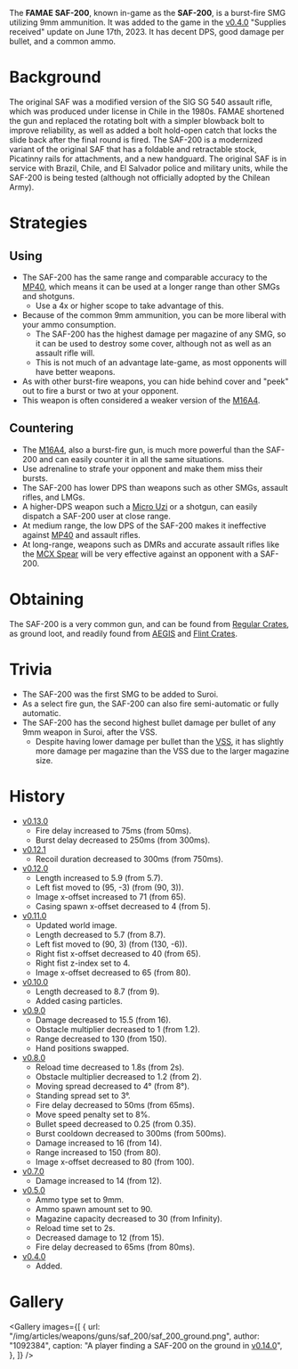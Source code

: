 The **FAMAE SAF-200**, known in-game as the **SAF-200**, is a burst-fire SMG utilizing 9mm ammunition. It was added to the game in the [v0.4.0](https://github.com/HasangerGames/suroi/releases/tag/v0.4.0) "Supplies received" update on June 17th, 2023. It has decent DPS, good damage per bullet, and a common ammo.

# Background

The original SAF was a modified version of the SIG SG 540 assault rifle, which was produced under license in Chile in the 1980s. FAMAE shortened the gun and replaced the rotating bolt with a simpler blowback bolt to improve reliability, as well as added a bolt hold-open catch that locks the slide back after the final round is fired. The SAF-200 is a modernized variant of the original SAF that has a foldable and retractable stock, Picatinny rails for attachments, and a new handguard. The original SAF is in service with Brazil, Chile, and El Salvador police and military units, while the SAF-200 is being tested (although not officially adopted by the Chilean Army). 

# Strategies

## Using

- The SAF-200 has the same range and comparable accuracy to the [MP40](/weapons/guns/mp40), which means it can be used at a longer range than other SMGs and shotguns.
  - Use a 4x or higher scope to take advantage of this.
- Because of the common 9mm ammunition, you can be more liberal with your ammo consumption.
  - The SAF-200 has the highest damage per magazine of any SMG, so it can be used to destroy some cover, although not as well as an assault rifle will.
  - This is not much of an advantage late-game, as most opponents will have better weapons.
- As with other burst-fire weapons, you can hide behind cover and "peek" out to fire a burst or two at your opponent.
- This weapon is often considered a weaker version of the [M16A4](/weapons/guns/m16a4).

## Countering

- The [M16A4](/weapons/guns/m16a4), also a burst-fire gun, is much more powerful than the SAF-200 and can easily counter it in all the same situations.
- Use adrenaline to strafe your opponent and make them miss their bursts.
- The SAF-200 has lower DPS than weapons such as other SMGs, assault rifles, and LMGs.
- A higher-DPS weapon such a [Micro Uzi](/weapons/guns/micro_uzi) or a shotgun, can easily dispatch a SAF-200 user at close range.
- At medium range, the low DPS of the SAF-200 makes it ineffective against [MP40](/weapons/guns/mp40) and assault rifles.
- At long-range, weapons such as DMRs and accurate assault rifles like the [MCX Spear](/weapons/guns/mcx_spear) will be very effective against an opponent with a SAF-200.

# Obtaining

The SAF-200 is a very common gun, and can be found from [Regular Crates](/obstacles/regular_crate), as ground loot, and readily found from [AEGIS](/obstacles/aegis_crate) and [Flint Crates](/obstacles/flint_crate).

# Trivia

- The SAF-200 was the first SMG to be added to Suroi.
- As a select fire gun, the SAF-200 can also fire semi-automatic or fully automatic.
- The SAF-200 has the second highest bullet damage per bullet of any 9mm weapon in Suroi, after the VSS.
  - Despite having lower damage per bullet than the [VSS](/weapons/guns/vss), it has slightly more damage per magazine than the VSS due to the larger magazine size.

# History

- [v0.13.0](https://github.com/HasangerGames/suroi/releases/tag/v0.13.0)
  - Fire delay increased to 75ms (from 50ms).
  - Burst delay decreased to 250ms (from 300ms).
- [v0.12.1](https://github.com/HasangerGames/suroi/releases/tag/v0.12.1)
  - Recoil duration decreased to 300ms (from 750ms).
- [v0.12.0](https://github.com/HasangerGames/suroi/releases/tag/v0.12.0)
  - Length increased to 5.9 (from 5.7).
  - Left fist moved to (95, -3) (from (90, 3)).
  - Image x-offset increased to 71 (from 65).
  - Casing spawn x-offset decreased to 4 (from 5).
- [v0.11.0](https://github.com/HasangerGames/suroi/releases/tag/v0.11.0)
  - Updated world image.
  - Length decreased to 5.7 (from 8.7).
  - Left fist moved to (90, 3) (from (130, -6)).
  - Right fist x-offset decreased to 40 (from 65).
  - Right fist z-index set to 4.
  - Image x-offset decreased to 65 (from 80).
- [v0.10.0](https://github.com/HasangerGames/suroi/releases/tag/v0.10.0)
  - Length decreased to 8.7 (from 9).
  - Added casing particles.
- [v0.9.0](https://github.com/HasangerGames/suroi/releases/tag/v0.9.0)
  - Damage decreased to 15.5 (from 16).
  - Obstacle multiplier decreased to 1 (from 1.2).
  - Range decreased to 130 (from 150).
  - Hand positions swapped.
- [v0.8.0](https://github.com/HasangerGames/suroi/releases/tag/v0.8.0)
  - Reload time decreased to 1.8s (from 2s).
  - Obstacle multiplier decreased to 1.2 (from 2).
  - Moving spread decreased to 4° (from 8°).
  - Standing spread set to 3°.
  - Fire delay decreased to 50ms (from 65ms).
  - Move speed penalty set to 8%.
  - Bullet speed decreased to 0.25 (from 0.35).
  - Burst cooldown decreased to 300ms (from 500ms).
  - Damage increased to 16 (from 14).
  - Range increased to 150 (from 80).
  - Image x-offset decreased to 80 (from 100).
- [v0.7.0](https://github.com/HasangerGames/suroi/releases/tag/v0.7.0)
  - Damage increased to 14 (from 12).
- [v0.5.0](https://github.com/HasangerGames/suroi/releases/tag/v0.5.0)
  - Ammo type set to 9mm.
  - Ammo spawn amount set to 90.
  - Magazine capacity decreased to 30 (from Infinity).
  - Reload time set to 2s.
  - Decreased damage to 12 (from 15).
  - Fire delay decreased to 65ms (from 80ms).
- [v0.4.0](https://github.com/HasangerGames/suroi/releases/tag/v0.4.0)
  - Added.

# Gallery

<Gallery
  images={[
    {
      url: "/img/articles/weapons/guns/saf_200/saf_200_ground.png",
      author: "1092384",
      caption: "A player finding a SAF-200 on the ground in [v0.14.0](https://github.com/HasangerGames/suroi/releases/tag/v0.14.0)",
    },
  ]}
/>
